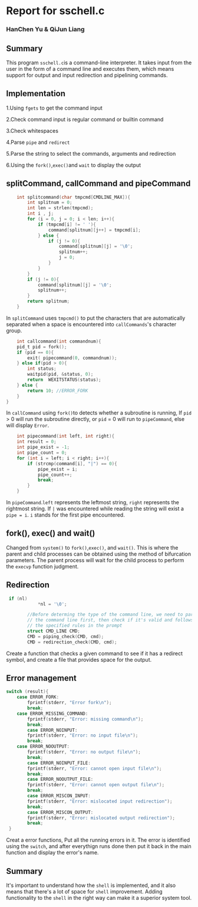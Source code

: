 # Report for sschell.c

### HanChen Yu & QiJun Liang

## Summary
This program `sschell.c`is a command-line interpreter. It takes input from the user in the form of a command line and executes them, which means support for output and input redirection and pipelining commands.

## Implementation
1.Using `fgets` to get the command input

2.Check command input is regular command or builtin command

3.Check whitespaces

4.Parse `pipe` and `redirect`

5.Parse the string to select the commands, arguments and redirection

6.Using the `fork()`,`exec()`and `wait` to display the output

## splitCommand, callCommand and pipeCommand
```c
    int splitcommand(char tmpcmd[CMDLINE_MAX]){
        int splitnum = 0;
        int len = strlen(tmpcmd);
        int i , j;
        for (i = 0, j = 0; i < len; i++){
            if (tmpcmd[i] != ' '){
                command[splitnum][j++] = tmpcmd[i];
            } else {
                if (j != 0){
                    command[splitnum][j] = '\0';
                    splitnum++;
                    j = 0;
                }
            }
        }
        if (j != 0){
            command[splitnum][j] = '\0';
            splitnum++;
        }
        return splitnum;
    }
```
In `splitCommand` uses `tmpcmd()` to put the characters that are automatically separated when a space is encountered into `callCommands`'s character group.

```c 
    int callcommand(int commandnum){
    pid_t pid = fork();
    if (pid == 0){
        exit( pipecommand(0, commandnum));
    } else if(pid > 0){
        int status;
        waitpid(pid, &status, 0);
        return  WEXITSTATUS(status);
    } else {
        return 10; //ERROR_FORK
    }
}
```
        
In `callCommand` using `fork()`to detects whether a subroutine is running, If `pid` > 0 will run the subroutine directly, or `pid` = 0 will run to `pipeCommand`, else will display `Error`.
```c
    int pipecommand(int left, int right){
    int result = 0;
    int pipe_exist = -1;
    int pipe_count = 0;
    for (int i = left; i < right; i++){
        if (strcmp(command[i], "|") == 0){
            pipe_exist = i;
            pipe_count++;
            break;
        }
    }
```
In `pipeCommand`.`left` represents the leftmost string, `right` represents the rightmost string. If `|` was encountered while reading the string will exist a `pipe = i`. `i` stands for the first pipe encountered.

## fork(), exec() and wait()
Changed from `system()` to `fork()`,`exec()`, and `wait()`. This is where the parent and child processes can be obtained using the method of bifurcation parameters. The parent process will wait for the child process to perform the `execvp` function judgment.

## Redirection
```c
 if (nl)
            *nl = '\0';

        //Before determing the type of the command line, we need to parse
        // the command line first, then check if it's valid and follows all
        // the specified rules in the prompt
        struct CMD_LINE CMD;
        CMD = piping_check(CMD, cmd);
        CMD = redirection_check(CMD, cmd);
```
Create a function that checks a given command to see if it has a redirect symbol, and create a file that provides space for the output.

## Error management
```c
switch (result){
	case ERROR_FORK:
		fprintf(stderr, "Error fork\n");
		break;
	case ERROR_MISSING_COMMAND:
		fprintf(stderr, "Error: missing command\n");
		break;
        case ERROR_NOINPUT:
		fprintf(stderr, "Error: no input file\n");
		break;
	case ERROR_NOOUTPUT:
		fprintf(stderr, "Error: no output file\n");
		break;
        case ERROR_NOINPUT_FILE:
		fprintf(stderr, "Error: cannot open input file\n");
		break;
        case ERROR_NOOUTPUT_FILE:
		fprintf(stderr, "Error: cannot open output file\n");
		break;
        case ERROR_MISCON_INPUT:
		fprintf(stderr, "Error: mislocated input redirection");
		break;
        case ERROR_MISCON_OUTPUT:
		fprintf(stderr, "Error: mislocated output redirection");
		break;
 }
```
Creat a error functions, Put all the running errors in it. The error is identified using the `switch`, and after everythign runs done then put it back in the main function and display the error's name.

## Summary
It's important to understand how the `shell` is implemented, and it also means that there's a lot of space for `shell` improvement. Adding functionality to the `shell` in the right way can make it a superior system tool.
